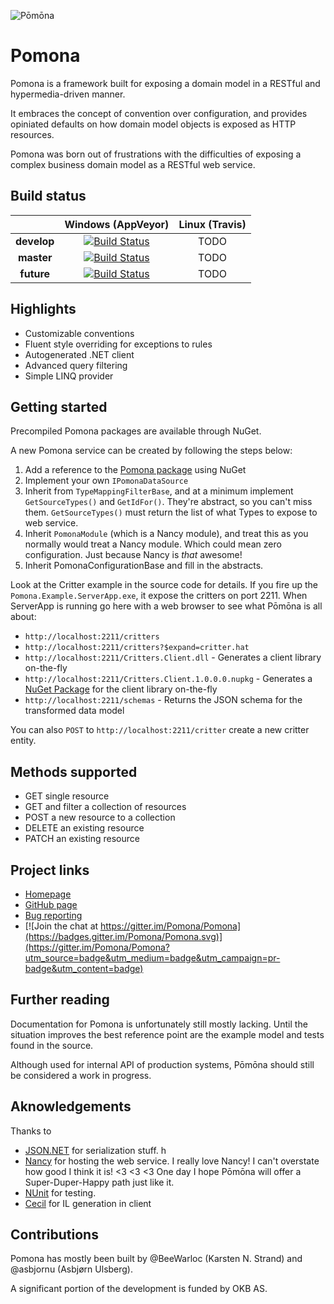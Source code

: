 ![Pōmōna](https://raw.githubusercontent.com/okb/Pomona/gh-pages/images/pomona-icon-512.png)

# Pomona

Pomona is a framework built for exposing a domain model in a RESTful and hypermedia-driven manner.

It embraces the concept of convention over configuration, and provides opiniated defaults on how
domain model objects is exposed as HTTP resources.

Pomona was born out of frustrations with the difficulties of exposing a complex business domain model
as a RESTful web service.

## Build status
||Windows (AppVeyor)|Linux (Travis)|
|:--:|:--:|:--:|
|**develop**|[![Build Status](https://ci.appveyor.com/api/projects/status/vj3cw49n499u6046/branch/develop?svg=true)](https://ci.appveyor.com/project/Pomona/pomona/branch/develop)|TODO|
|**master**|[![Build Status](https://ci.appveyor.com/api/projects/status/vj3cw49n499u6046/branch/master?svg=true)](https://ci.appveyor.com/project/Pomona/pomona/branch/master)|TODO|
|**future**|[![Build Status](https://ci.appveyor.com/api/projects/status/vj3cw49n499u6046/branch/future?svg=true)](https://ci.appveyor.com/project/Pomona/pomona/branch/future)|TODO|


## Highlights

* Customizable conventions
* Fluent style overriding for exceptions to rules
* Autogenerated .NET client
* Advanced query filtering
* Simple LINQ provider

## Getting started

Precompiled Pomona packages are available through NuGet.

A new Pomona service can be created by following the steps below:

1. Add a reference to the [Pomona package](https://www.nuget.org/packages/pomona) using NuGet
2. Implement your own `IPomonaDataSource`
3. Inherit from `TypeMappingFilterBase`, and at a minimum implement `GetSourceTypes()` and `GetIdFor()`.
   They're abstract, so you can't miss them.
   `GetSourceTypes()` must return the list of what Types to expose to web service.
4. Inherit `PomonaModule` (which is a Nancy module), and treat this as you normally would treat a Nancy module.
   Which could mean zero configuration. Just because Nancy is *that* awesome!
5. Inherit PomonaConfigurationBase and fill in the abstracts.

Look at the Critter example in the source code for details. If you fire up the `Pomona.Example.ServerApp.exe`, it expose the critters on port 2211.
When ServerApp is running go here with a web browser to see what Pōmōna is all about:

* `http://localhost:2211/critters`
* `http://localhost:2211/critters?$expand=critter.hat`
* `http://localhost:2211/Critters.Client.dll` - Generates a client library on-the-fly
* `http://localhost:2211/Critters.Client.1.0.0.0.nupkg` - Generates a [NuGet Package](http://www.nuget.org/) for the client library on-the-fly
* `http://localhost:2211/schemas` - Returns the JSON schema for the transformed data model

You can also `POST` to `http://localhost:2211/critter` create a new critter entity.

## Methods supported

* GET single resource
* GET and filter a collection of resources
* POST a new resource to a collection
* DELETE an existing resource
* PATCH an existing resource

## Project links

* [Homepage](http://pomona.io)
* [GitHub page](https://github.com/okb/pomona)
* [Bug reporting](https://github.com/okb/pomona/issues)
* [![Join the chat at https://gitter.im/Pomona/Pomona](https://badges.gitter.im/Pomona/Pomona.svg)](https://gitter.im/Pomona/Pomona?utm_source=badge&utm_medium=badge&utm_campaign=pr-badge&utm_content=badge)


## Further reading

Documentation for Pomona is unfortunately still mostly lacking. Until the situation improves the best reference point are the example model and tests found in the source.

Although used for internal API of production systems, Pōmōna should still be considered a work in progress.

## Aknowledgements

Thanks to

* [JSON.NET](ttp://james.newtonking.com/projects/json-net.aspx) for serialization stuff. h
* [Nancy](http://nancyfx.org/) for hosting the web service.
  I really love Nancy! I can't overstate how good I think it is! &lt;3 &lt;3 &lt;3
  One day I hope Pōmōna will offer a Super-Duper-Happy path just like it.
* [NUnit](http://www.nunit.org/) for testing.
* [Cecil](http://www.mono-project.com/Cecil) for IL generation in client

## Contributions

Pomona has mostly been built by @BeeWarloc (Karsten N. Strand) and @asbjornu (Asbjørn Ulsberg).

A significant portion of the development is funded by OKB AS.
